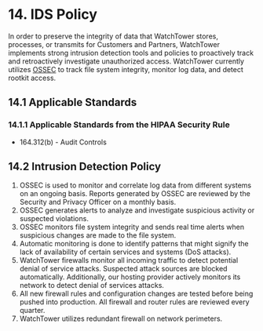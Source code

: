 # 14. IDS Policy

In order to preserve the integrity of data that WatchTower stores, processes, or transmits for Customers and Partners, WatchTower implements strong intrusion detection tools and policies to proactively track and retroactively investigate unauthorized access. WatchTower currently utilizes [OSSEC](http://www.ossec.net/) to track file system integrity, monitor log data, and detect rootkit access.

## 14.1 Applicable Standards

### 14.1.1 Applicable Standards from the HIPAA Security Rule

* 164.312\(b\) - Audit Controls

## 14.2 Intrusion Detection Policy

1. OSSEC is used to monitor and correlate log data from different systems on an ongoing basis. Reports generated by OSSEC are reviewed by the Security and Privacy Officer on a monthly basis.
2. OSSEC generates alerts to analyze and investigate suspicious activity or suspected violations.
3. OSSEC monitors file system integrity and sends real time alerts when suspicious changes are made to the file system.
4. Automatic monitoring is done to identify patterns that might signify the lack of availability of certain services and systems \(DoS attacks\).
5. WatchTower firewalls monitor all incoming traffic to detect potential denial of service attacks. Suspected attack sources are blocked automatically. Additionally, our hosting provider actively monitors its network to detect denial of services attacks.
6. All new firewall rules and configuration changes are tested before being pushed into production. All firewall and router rules are reviewed every quarter.
7. WatchTower utilizes redundant firewall on network perimeters.

